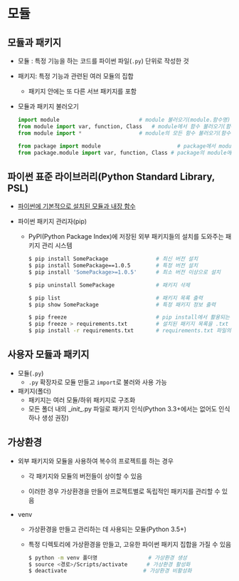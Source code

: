 # 모듈

## 모듈과 패키지

- 모듈 : 특정 기능을 하는 코드를 파이썬 파일(`.py`) 단위로 작성한 것

- 패키지: 특정 기능과 관련된 여러 모듈의 집합

  - 패키지 안에는 또 다른 서브 패키지를 포함

- 모듈과 패키지 불러오기

  ```python
  import module							# module 불러오기(module.함수명)
  from module import var, function, Class	# module에서 함수 불러오기(함수명 바로 사용 가능)
  from module import *					# module의 모든 함수 불러오기(함수명 바로 사용 가능)
  
  from package import module						# package에서 module 불러오기
  from package.module import var, function, Class # package의 module에서 함수 불러오기
  ```
  


## 파이썬 표준 라이브러리(Python Standard Library, PSL)

- [파이썬에 기본적으로 설치된 모듈과 내장 함수](https://docs.python.org/ko/3/library/index.html)

- 파이썬 패키지 관리자(pip)

  - PyPI(Python Package Index)에 저장된 외부 패키지들의 설치를 도와주는 패키지 관리 시스템

    ```bash
    $ pip install SomePackage				# 최신 버전 설치
    $ pip install SomePackage==1.0.5		# 특정 버전 설치
    $ pip install 'SomePackage>=1.0.5'		# 최소 버전 이상으로 설치
    
    $ pip uninstall SomePackage				# 패키지 삭제
    
    $ pip list								# 패키지 목록 출력
    $ pip show SomePackage					# 특정 패키지 정보 출력
    
    $ pip freeze							# pip install에서 활용되는 형식으로 출력
    $ pip freeze > requirements.txt			# 설치된 패키지 목록을 .txt 파일로 저장
    $ pip install -r requirements.txt		# requirements.txt 파일의 패키지들 설치
    ```



## 사용자 모듈과 패키지

- 모듈(`.py`)
  - `.py` 확장자로 모듈 만들고 `import`로 불러와 사용 가능
- 패키지(폴더)
  - 패키지는 여러 모듈/하위 패키지로 구조화
  - 모든 폴더 내의 \__init__.py 파일로 패키지 인식(Python 3.3+에서는 없어도 인식하나 생성 권장)



## 가상환경

- 외부 패키지와 모듈을 사용하여 복수의 프로젝트를 하는 경우

  - 각 패키지와 모듈의 버전들이 상이할 수 있음

  - 이러한 경우 가상환경을 만들어 프로젝트별로 독립적인 패키지를 관리할 수 있음

- venv

  - 가상환경을 만들고 관리하는 데 사용되는 모듈(Python 3.5+)

  - 특정 디렉토리에 가상환경을 만들고, 고유한 파이썬 패키지 집합을 가질 수 있음

    ```bash
    $ python -m venv 폴더명				# 가상환경 생성
    $ source <경로>/Scripts/activate		# 가상환경 활성화
    $ deactivate						# 가상환경 비활성화